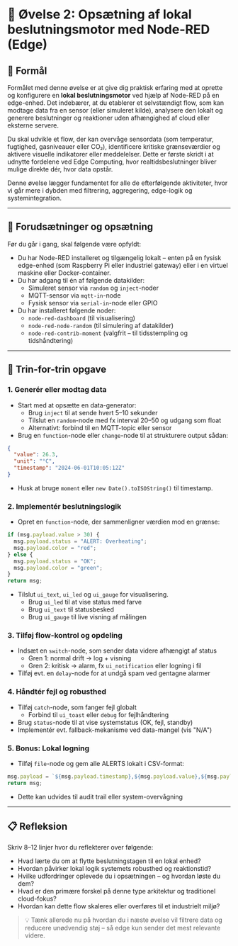 # 🧪 Øvelse 2: Opsætning af lokal beslutningsmotor med Node-RED (Edge)

## 🎯 Formål
Formålet med denne øvelse er at give dig praktisk erfaring med at oprette og konfigurere en **lokal beslutningsmotor** ved hjælp af Node-RED på en edge-enhed. Det indebærer, at du etablerer et selvstændigt flow, som kan modtage data fra en sensor (eller simuleret kilde), analysere den lokalt og generere beslutninger og reaktioner uden afhængighed af cloud eller eksterne servere.

Du skal udvikle et flow, der kan overvåge sensordata (som temperatur, fugtighed, gasniveauer eller CO₂), identificere kritiske grænseværdier og aktivere visuelle indikatorer eller meddelelser. Dette er første skridt i at udnytte fordelene ved Edge Computing, hvor realtidsbeslutninger bliver mulige direkte dér, hvor data opstår.

Denne øvelse lægger fundamentet for alle de efterfølgende aktiviteter, hvor vi går mere i dybden med filtrering, aggregering, edge-logik og systemintegration.

---

## 🧰 Forudsætninger og opsætning
Før du går i gang, skal følgende være opfyldt:

- Du har Node-RED installeret og tilgængelig lokalt – enten på en fysisk edge-enhed (som Raspberry Pi eller industriel gateway) eller i en virtuel maskine eller Docker-container.
- Du har adgang til én af følgende datakilder:
  - Simuleret sensor via `random` og `inject`-noder
  - MQTT-sensor via `mqtt-in`-node
  - Fysisk sensor via `serial-in`-node eller GPIO
- Du har installeret følgende noder:
  - `node-red-dashboard` (til visualisering)
  - `node-red-node-random` (til simulering af datakilder)
  - `node-red-contrib-moment` (valgfrit – til tidsstempling og tidshåndtering)

---

## 🧩 Trin-for-trin opgave

### 1. Generér eller modtag data
- Start med at opsætte en data-generator:
  - Brug `inject` til at sende hvert 5–10 sekunder
  - Tilslut en `random`-node med fx interval 20–50 og udgang som float
  - Alternativt: forbind til en MQTT-topic eller sensor
- Brug en `function`-node eller `change`-node til at strukturere output sådan:
```json
{
  "value": 26.3,
  "unit": "°C",
  "timestamp": "2024-06-01T10:05:12Z"
}
```
- Husk at bruge `moment` eller `new Date().toISOString()` til timestamp.

### 2. Implementér beslutningslogik
- Opret en `function`-node, der sammenligner værdien mod en grænse:
```javascript
if (msg.payload.value > 30) {
  msg.payload.status = "ALERT: Overheating";
  msg.payload.color = "red";
} else {
  msg.payload.status = "OK";
  msg.payload.color = "green";
}
return msg;
```
- Tilslut `ui_text`, `ui_led` og `ui_gauge` for visualisering.
  - Brug `ui_led` til at vise status med farve
  - Brug `ui_text` til statusbesked
  - Brug `ui_gauge` til live visning af målingen

### 3. Tilføj flow-kontrol og opdeling
- Indsæt en `switch`-node, som sender data videre afhængigt af status
  - Gren 1: normal drift → log + visning
  - Gren 2: kritisk → alarm, fx `ui_notification` eller logning i fil
- Tilføj evt. en `delay`-node for at undgå spam ved gentagne alarmer

### 4. Håndtér fejl og robusthed
- Tilføj `catch`-node, som fanger fejl globalt
  - Forbind til `ui_toast` eller `debug` for fejlhåndtering
- Brug `status`-node til at vise systemstatus (OK, fejl, standby)
- Implementér evt. fallback-mekanisme ved data-mangel (vis "N/A")

### 5. Bonus: Lokal logning
- Tilføj `file`-node og gem alle ALERTS lokalt i CSV-format:
```javascript
msg.payload = `${msg.payload.timestamp},${msg.payload.value},${msg.payload.status}\n`;
return msg;
```
- Dette kan udvides til audit trail eller system-overvågning

---

## 📋 Refleksion
Skriv 8–12 linjer hvor du reflekterer over følgende:
- Hvad lærte du om at flytte beslutningstagen til en lokal enhed?
- Hvordan påvirker lokal logik systemets robusthed og reaktionstid?
- Hvilke udfordringer oplevede du i opsætningen – og hvordan løste du dem?
- Hvad er den primære forskel på denne type arkitektur og traditionel cloud-fokus?
- Hvordan kan dette flow skaleres eller overføres til et industrielt miljø?

> 💡 Tænk allerede nu på hvordan du i næste øvelse vil filtrere data og reducere unødvendig støj – så edge kun sender det mest relevante videre.

